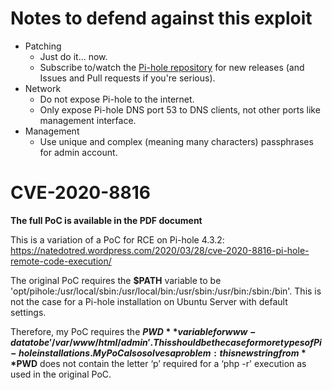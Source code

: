 # Notes to defend against this exploit
* Patching
  * Just do it... now.
  * Subscribe to/watch the [Pi-hole repository](https://github.com/pi-hole/pi-hole) for new releases (and Issues and Pull requests if you're serious).
* Network
  * Do not expose Pi-hole to the internet.
  * Only expose Pi-hole DNS port 53 to DNS clients, not other ports like management interface.
* Management
  * Use unique and complex (meaning many characters) passphrases for admin account.

# CVE-2020-8816
**The full PoC is available in the PDF document**

This is a variation of a PoC for RCE on Pi-hole 4.3.2: https://natedotred.wordpress.com/2020/03/28/cve-2020-8816-pi-hole-remote-code-execution/ 

The original PoC requires the **$PATH** variable to be 'opt/pihole:/usr/local/sbin:/usr/local/bin:/usr/sbin:/usr/bin:/sbin:/bin'. This is not the case for a Pi-hole installation on Ubuntu Server with default settings.

Therefore, my PoC requires the **$PWD** variable for www-data to be '/var/www/html/admin'. This should be the case for more types of Pi-hole installations. My PoC also solves a problem: this new string from **$PWD** does not contain the letter ‘p’ required for a ‘php -r' execution as used in the original PoC.

